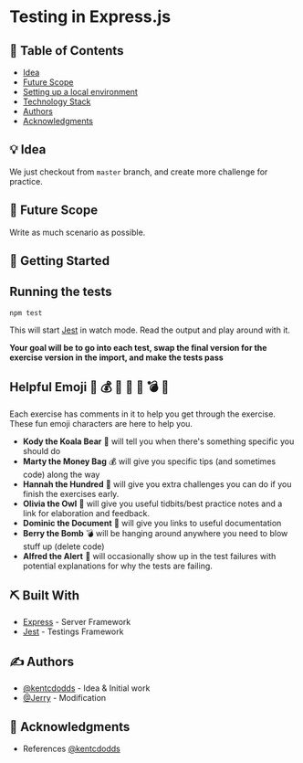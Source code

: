 # Testing in Express.js

## 📝 Table of Contents

- [Idea](#idea)
- [Future Scope](#future_scope)
- [Setting up a local environment](#getting_started)
- [Technology Stack](#tech_stack)
- [Authors](#authors)
- [Acknowledgments](#acknowledgments)

## 💡 Idea <a name = "idea"></a>

We just checkout from `master` branch, and create more challenge for practice.

## 🚀 Future Scope <a name = "future_scope"></a>

Write as much scenario as possible.

## 🏁 Getting Started <a name = "getting_started"></a>

## Running the tests

```shell
npm test
```

This will start [Jest](http://facebook.github.io/jest) in watch mode. Read the
output and play around with it.

**Your goal will be to go into each test, swap the final version for the
exercise version in the import, and make the tests pass**

## Helpful Emoji 🐨 💰 💯 🦉 📜 💣 🚨

Each exercise has comments in it to help you get through the exercise. These fun
emoji characters are here to help you.

- **Kody the Koala Bear** 🐨 will tell you when there's something specific you
  should do
- **Marty the Money Bag** 💰 will give you specific tips (and sometimes code)
  along the way
- **Hannah the Hundred** 💯 will give you extra challenges you can do if you
  finish the exercises early.
- **Olivia the Owl** 🦉 will give you useful tidbits/best practice notes and a
  link for elaboration and feedback.
- **Dominic the Document** 📜 will give you links to useful documentation
- **Berry the Bomb** 💣 will be hanging around anywhere you need to blow stuff
  up (delete code)
- **Alfred the Alert** 🚨 will occasionally show up in the test failures with
  potential explanations for why the tests are failing.

## ⛏️ Built With <a name = "tech_stack"></a>

- [Express](https://expressjs.com/) - Server Framework
- [Jest](https://jestjs.io/) - Testings Framework

## ✍️ Authors <a name = "authors"></a>

- [@kentcdodds](https://github.com/kentcdodds) - Idea & Initial work
- [@Jerry](https://github.com/c1495616js) - Modification

## 🎉 Acknowledgments <a name = "acknowledgments"></a>

- References [@kentcdodds](https://github.com/kentcdodds/testing-node-apps)
